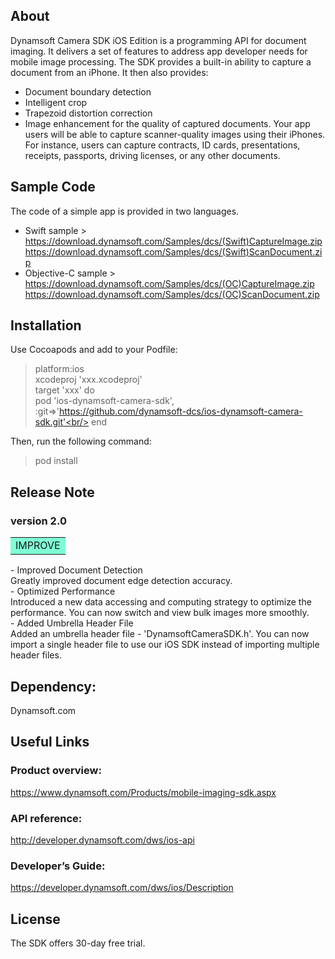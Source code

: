 ## About

Dynamsoft Camera SDK iOS Edition is a programming API for document imaging. It delivers a set of features to address app developer needs for mobile image processing. The SDK provides a built-in ability to capture a document from an iPhone. It then also provides:
-  Document boundary detection
- Intelligent crop
- Trapezoid distortion correction
- Image enhancement for the quality of captured documents.
Your app users will be able to capture scanner-quality images using their iPhones. For instance, users can capture contracts, ID cards, presentations, receipts, passports, driving licenses, or any other documents.

## Sample Code

The code of a simple app is provided in two languages.
- Swift sample ><br/>
https://download.dynamsoft.com/Samples/dcs/(Swift)CaptureImage.zip
https://download.dynamsoft.com/Samples/dcs/(Swift)ScanDocument.zip
- Objective-C sample ><br/>
https://download.dynamsoft.com/Samples/dcs/(OC)CaptureImage.zip
https://download.dynamsoft.com/Samples/dcs/(OC)ScanDocument.zip
## Installation

Use Cocoapods and add to your Podfile:
> platform:ios<br/>
xcodeproj 'xxx.xcodeproj'<br/>
target 'xxx' do<br/>
    pod 'ios-dynamsoft-camera-sdk', :git=>'https://github.com/dynamsoft-dcs/ios-dynamsoft-camera-sdk.git'<br/>
end<br/>

Then, run the following command:

> pod install<br/>

## Release Note
### version 2.0
<table><tr><td bgcolor=#7FFFD4>
IMPROVE
</td></tr></table>
- Improved Document Detection<br/>
Greatly improved document edge detection accuracy.<br/>
- Optimized Performance<br/>
Introduced a new data accessing and computing strategy to optimize the performance. You can now switch and view bulk images more smoothly.<br/>
- Added Umbrella Header File<br/>
Added an umbrella header file - 'DynamsoftCameraSDK.h'. You can now import a single header file to use our iOS SDK instead of importing multiple header files.<br/>

## Dependency:
Dynamsoft.com

## Useful Links

### Product overview:
https://www.dynamsoft.com/Products/mobile-imaging-sdk.aspx
### API reference:
http://developer.dynamsoft.com/dws/ios-api
### Developer’s Guide:
https://developer.dynamsoft.com/dws/ios/Description

## License

The SDK offers 30-day free trial.
